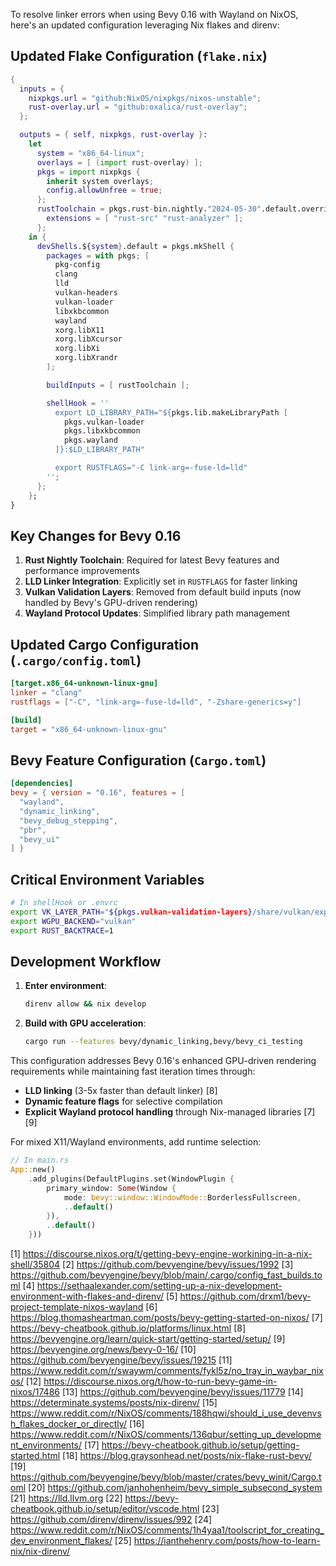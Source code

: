 To resolve linker errors when using Bevy 0.16 with Wayland on NixOS, here's an updated configuration leveraging Nix flakes and direnv:

## Updated Flake Configuration (`flake.nix`)
```nix
{
  inputs = {
    nixpkgs.url = "github:NixOS/nixpkgs/nixos-unstable";
    rust-overlay.url = "github:oxalica/rust-overlay";
  };

  outputs = { self, nixpkgs, rust-overlay }:
    let
      system = "x86_64-linux";
      overlays = [ (import rust-overlay) ];
      pkgs = import nixpkgs {
        inherit system overlays;
        config.allowUnfree = true;
      };
      rustToolchain = pkgs.rust-bin.nightly."2024-05-30".default.override {
        extensions = [ "rust-src" "rust-analyzer" ];
      };
    in {
      devShells.${system}.default = pkgs.mkShell {
        packages = with pkgs; [
          pkg-config
          clang
          lld
          vulkan-headers
          vulkan-loader
          libxkbcommon
          wayland
          xorg.libX11
          xorg.libXcursor
          xorg.libXi
          xorg.libXrandr
        ];

        buildInputs = [ rustToolchain ];

        shellHook = ''
          export LD_LIBRARY_PATH="${pkgs.lib.makeLibraryPath [
            pkgs.vulkan-loader
            pkgs.libxkbcommon
            pkgs.wayland
          ]}:$LD_LIBRARY_PATH"

          export RUSTFLAGS="-C link-arg=-fuse-ld=lld"
        '';
      };
    };
}
```

## Key Changes for Bevy 0.16
1. **Rust Nightly Toolchain**: Required for latest Bevy features and performance improvements
2. **LLD Linker Integration**: Explicitly set in `RUSTFLAGS` for faster linking
3. **Vulkan Validation Layers**: Removed from default build inputs (now handled by Bevy's GPU-driven rendering)
4. **Wayland Protocol Updates**: Simplified library path management

## Updated Cargo Configuration (`.cargo/config.toml`)
```toml
[target.x86_64-unknown-linux-gnu]
linker = "clang"
rustflags = ["-C", "link-arg=-fuse-ld=lld", "-Zshare-generics=y"]

[build]
target = "x86_64-unknown-linux-gnu"
```

## Bevy Feature Configuration (`Cargo.toml`)
```toml
[dependencies]
bevy = { version = "0.16", features = [
  "wayland",
  "dynamic_linking",
  "bevy_debug_stepping",
  "pbr",
  "bevy_ui"
] }
```

## Critical Environment Variables
```bash
# In shellHook or .envrc
export VK_LAYER_PATH="${pkgs.vulkan-validation-layers}/share/vulkan/explicit_layer.d"
export WGPU_BACKEND="vulkan"
export RUST_BACKTRACE=1
```

## Development Workflow
1. **Enter environment**:
   ```bash
   direnv allow && nix develop
   ```
2. **Build with GPU acceleration**:
   ```bash
   cargo run --features bevy/dynamic_linking,bevy/bevy_ci_testing
   ```

This configuration addresses Bevy 0.16's enhanced GPU-driven rendering requirements while maintaining fast iteration times through:
- **LLD linking** (3-5x faster than default linker) [8]
- **Dynamic feature flags** for selective compilation
- **Explicit Wayland protocol handling** through Nix-managed libraries [7][9]

For mixed X11/Wayland environments, add runtime selection:
```rust
// In main.rs
App::new()
    .add_plugins(DefaultPlugins.set(WindowPlugin {
        primary_window: Some(Window {
            mode: bevy::window::WindowMode::BorderlessFullscreen,
            ..default()
        }),
        ..default()
    }))
```

[1] https://discourse.nixos.org/t/getting-bevy-engine-workining-in-a-nix-shell/35804
[2] https://github.com/bevyengine/bevy/issues/1992
[3] https://github.com/bevyengine/bevy/blob/main/.cargo/config_fast_builds.toml
[4] https://sethaalexander.com/setting-up-a-nix-development-environment-with-flakes-and-direnv/
[5] https://github.com/drxm1/bevy-project-template-nixos-wayland
[6] https://blog.thomasheartman.com/posts/bevy-getting-started-on-nixos/
[7] https://bevy-cheatbook.github.io/platforms/linux.html
[8] https://bevyengine.org/learn/quick-start/getting-started/setup/
[9] https://bevyengine.org/news/bevy-0-16/
[10] https://github.com/bevyengine/bevy/issues/19215
[11] https://www.reddit.com/r/swaywm/comments/fykl5z/no_tray_in_waybar_nixos/
[12] https://discourse.nixos.org/t/how-to-run-bevy-game-in-nixos/17486
[13] https://github.com/bevyengine/bevy/issues/11779
[14] https://determinate.systems/posts/nix-direnv/
[15] https://www.reddit.com/r/NixOS/comments/188hqwi/should_i_use_devenvsh_flakes_docker_or_directly/
[16] https://www.reddit.com/r/NixOS/comments/136qbur/setting_up_development_environments/
[17] https://bevy-cheatbook.github.io/setup/getting-started.html
[18] https://blog.graysonhead.net/posts/nix-flake-rust-bevy/
[19] https://github.com/bevyengine/bevy/blob/master/crates/bevy_winit/Cargo.toml
[20] https://github.com/janhohenheim/bevy_simple_subsecond_system
[21] https://lld.llvm.org
[22] https://bevy-cheatbook.github.io/setup/editor/vscode.html
[23] https://github.com/direnv/direnv/issues/992
[24] https://www.reddit.com/r/NixOS/comments/1h4yaa1/toolscript_for_creating_dev_environment_flakes/
[25] https://ianthehenry.com/posts/how-to-learn-nix/nix-direnv/
